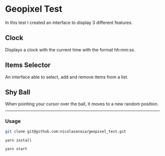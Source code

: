 # Geopixel Test

In this test I created an interface to display 3 different features.
## Clock
Displays a clock with the current time with the format hh:mm:ss.

## Items Selector
An interface able to select, add and remove items from a list.

## Shy Ball
When pointing your cursor over the ball, it moves to a new random position.


---
### Usage

```bash
git clone git@github.com:nicolasanaia/geopixel_test.git
```

```bash
yarn install
```

```bash
yarn start
```
